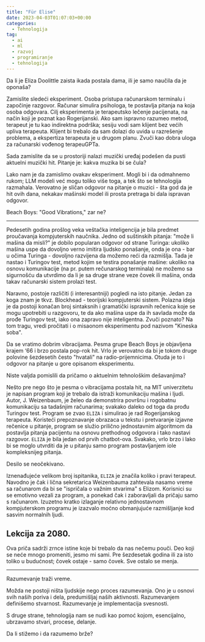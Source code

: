 ```yaml
---
title: "Für Elise"
date: 2023-04-03T01:07:03+00:00
categories:
  - Tehnologija
tag:
  - ai
  - ml
  - razvoj
  - programiranje
  - tehnologija
---
```


Da li je Eliza Doolittle zaista ikada postala dama, ili je samo naučila da je oponaša?

<!--more-->

Zamislite sledeći eksperiment. Osoba pristupa računarskom terminalu i započinje razgovor. Računar simulira psihologa, te postavlja pitanja na koja osoba odgovara. Cilj eksperimenta je terapeutsko lečenje pacijenata, na način koji je poznat kao Rogerijanski. Ako sam ispravno razumeo metod, terapeut je tu kao indirektna podrška; sesiju vodi sam klijent bez većih upliva terapeuta. Klijent bi trebalo da sam dolazi do uvida u razrešenje problema, a ekspertiza terapeuta je u drugom planu. Zvuči kao dobra uloga za računarski vođenog terapeuGPTa.

Sada zamislite da se u prostoriji nalazi muzički uređaj podešen da pusti aktuelni muzički hit. Pitanje je: kakva muzika bi se čula?

Lako nam je da zamislimo ovakav eksperiment. Mogli bi i da odmahnemo rukom; LLM modeli već mogu toliko više toga, a tek što se tehnologija razmahala. Verovatno je sličan odgovor na pitanje o muzici - šta god da je hit ovih dana, nekakav mašinski model ili prosta pretraga bi dala ispravan odgovor.

Beach Boys: "Good Vibrations," zar ne?

---- 

Pedesetih godina prošlog veka veštačka inteligencija je bila predmet proučavanja kompjuterskih naučnika. Jedno od suštinskih pitanja: "može li mašina da misli?" je dobilo popularan odgovor od strane Turinga: ukoliko mašina uspe da dovoljno verno imitira ljudsko ponašanje, onda je ona - bar u očima Turinga - dovoljno razvijena da možemo reći da razmišlja. Tada je nastao i Turingov test, metod kojim se testira ponašanje mašine: ukoliko na osnovu komunikacije (na pr. putem rečunarskog terminala) ne možemo sa sigurnošću da utvrdimo da li je sa druge strane veze čovek ili mašina, onda takav računarski sistem prolazi test.

Naravno, postoje različiti (i interesantniji) pogledi na isto pitanje. Jedan za koga znam je tkvz. Blockhead - teorijski kompjuterski sistem. Polazna ideja je da postoji konačan broj sintaksnih i gramatički ispravnih rečenica koje se mogu upotrebiti u razgovoru, te da ako mašina uspe da ih savlada može da prođe Turingov test, iako ona zapravo nije inteligentna. Zvuči poznato? Na tom tragu, vredi pročitati i o misaonom eksperimentu pod nazivom "Kineska soba".

Da se vratimo dobrim vibracijama. Pesma grupe Beach Boys je objavljena krajem ‘66 i brzo postala pop-rok hit. Vrlo je verovatno da bi je tokom druge polovine šezdesetih često "hvatali" na radio-prijemnicima. Otuda je to i odgovor na pitanje u gore opisanom eksperimentu.

Niste valjda pomislili da pričamo o aktuelnim tehnološkim dešavanjima?

Nešto pre nego što je pesma o vibracijama postala hit, na MIT univerzitetu je napisan program koji je trebalo da istraži komunikaciju mašina i ljudi. Autor, J. Weizenbaum, je želeo da demonstrira površnu i rogobatnu komunikaciju sa tadašnjim računarima; svakako daleko od toga da prođu Turingov test. Program se zvao `ELIZA` i simulirao je rad Rogerijanskog terapeuta. Koristeći prepoznavanje obrazaca u tekstu i pretvaranje izjavne rečenice u pitanje, program se služio prilično jednostavnim algoritmom da postavlja pitanja pacijentu na osnovu prethodnog odgovora i tako nastavi razgovor. `ELIZA` je bila jedan od prvih chatbot-ova. Svakako, vrlo brzo i lako bi se moglo utvrditi da je u pitanju samo program postavljanjem iole kompleksnijeg pitanja.

Desilo se neočekivano.

Iznenađujeće velikom broj ispitanika, `ELIZA` je značila koliko i pravi terapeut. Navodno je čak i lična sekretarica Weizenbauma zahtevala nasamo vreme sa računarom da bi se "ispričala o važnim stvarima" s Elizom. Korisnici su se emotivno vezali za program, a ponekad čak i zaboravljali da pričaju samo s računarom. Izuzetno kratko izlaganje relativno jednostavnom kompjuterskom programu je izazvalo moćno obmanjujuće razmišljanje kod sasvim normalnih ljudi.

## Lekcija za 2080.

Ova priča sadrži zrnce istine koje bi trebalo da nas nečemu pouči. Deo koji se neće mnogo promeniti, jesmo mi sami. Pre šezdesetak godina ili za isto toliko u budućnost; čovek ostaje - samo čovek. Sve ostalo se menja.

----

Razumevanje traži vreme.

Možda ne postoji ništa ljudskije nego proces razumevanja. Ono je u osnovi svih naših poriva i dela, predumišljaj naših aktivnosti. Razumevanjem definišemo stvarnost. Razumevanje je implementacija svesnosti.

S druge strane, tehnologija nam se nudi kao pomoć kojom, esencijalno, ubrzavamo stvari, procese, delanje.

Da li stižemo i da razumemo brže?